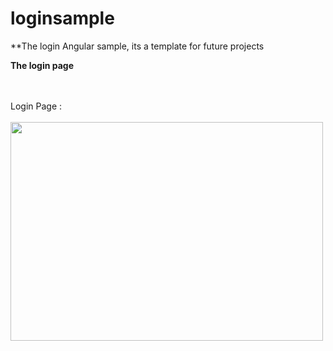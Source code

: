 # loginsample
**The login Angular sample, its a template for future projects

**The login page**

<br><br>
Login Page :
<br><br>
<img src="https://github.com/iscmiguelsamaniego/loginsample/assets/11413770/7d8c159a-b94b-4176-8916-faf9d78dbcdb" width="500" height="350">
<br><br>
